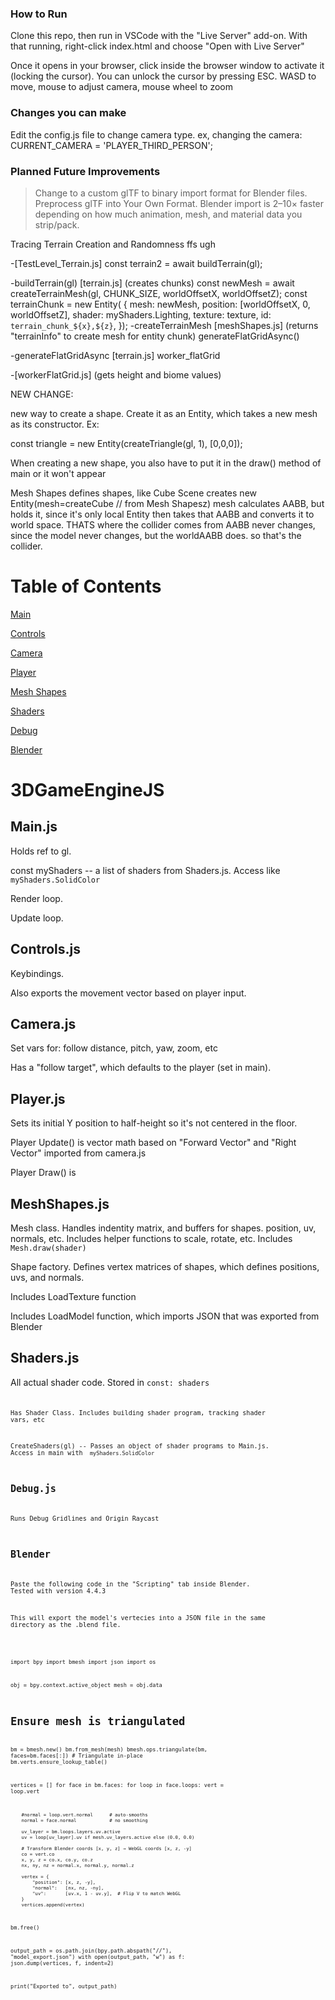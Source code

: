 








### How to Run

Clone this repo, then run in VSCode with the "Live Server" add-on. With that running, right-click index.html and choose "Open with Live Server"

Once it opens in your browser, click inside the browser window to activate it (locking the cursor). 
You can unlock the cursor by pressing ESC.
WASD to move, mouse to adjust camera, mouse wheel to zoom

### Changes you can make

Edit the config.js file to change camera type. 
ex, changing the camera: CURRENT_CAMERA = 'PLAYER_THIRD_PERSON';


### Planned Future Improvements

> Change to a custom glTF to binary import format for Blender files. Preprocess glTF into Your Own Format.
    Blender import is 2–10× faster depending on how much animation, mesh, and material data you strip/pack.
> 





Tracing Terrain Creation and Randomness ffs ugh

-[TestLevel_Terrain.js]
    const terrain2 = await buildTerrain(gl);

-buildTerrain(gl) [terrain.js] (creates chunks)
    const newMesh = 
    await createTerrainMesh(gl, CHUNK_SIZE, worldOffsetX, worldOffsetZ);
    const terrainChunk = new Entity(
        {
            mesh: newMesh,
            position: [worldOffsetX, 0, worldOffsetZ],
            shader: myShaders.Lighting,
            texture: texture,
            id: `terrain_chunk_${x},${z}`,
        });
-createTerrainMesh [meshShapes.js] 
(returns "terrainInfo" to create mesh for entity chunk)
    generateFlatGridAsync()

-generateFlatGridAsync [terrain.js]
    worker_flatGrid

-[workerFlatGrid.js] (gets height and biome values)

















NEW CHANGE:

new way to create a shape. Create it as an Entity, which takes a new mesh as its constructor. Ex:

const triangle = new Entity(createTriangle(gl, 1), [0,0,0]);

When creating a new shape, you also have to put it in the draw() method of main or it won't appear



Mesh Shapes defines shapes, like Cube
Scene creates new Entity(mesh=createCube // from Mesh Shapesz)
mesh calculates AABB, but holds it, since it's only local
Entity then takes that AABB and converts it to world space. THATS where the collider comes from
AABB never changes, since the model never changes, but the worldAABB does. so that's the collider.







# Table of Contents

[Main](#mainjs)

[Controls](#controlsjs)

[Camera](#camerajs)

[Player](#playerjs)

[Mesh Shapes](#meshshapesjs)

[Shaders](#shadersjs)

[Debug](#debugjs)

[Blender](#blender)




# 3DGameEngineJS



## Main.js

Holds ref to gl. 

const myShaders -- a list of shaders from Shaders.js. Access like <code> myShaders.SolidColor </code>

Render loop.

Update loop.




## Controls.js

Keybindings.

Also exports the movement vector based on player input.



## Camera.js

Set vars for: follow distance, pitch, yaw, zoom, etc

Has a "follow target", which defaults to the player (set in main).





## Player.js

Sets its initial Y position to half-height so it's not centered in the floor.

Player Update() is vector math based on "Forward Vector" and "Right Vector" imported from camera.js

Player Draw() is 


## MeshShapes.js

Mesh class. Handles indentity matrix, and buffers for shapes. position, uv, normals, etc. 
Includes helper functions to scale, rotate, etc.
Includes <code>Mesh.draw(shader)</code>

Shape factory. Defines vertex matrices of shapes, which defines positions, uvs, and normals.

Includes LoadTexture function

Includes LoadModel function, which imports JSON that was exported from Blender



## Shaders.js

All actual shader code. Stored in <code>const: shaders<code> 

Has Shader Class. Includes building shader program, tracking shader vars, etc

CreateShaders(gl) -- Passes an object of shader programs to Main.js. 
Access in main with <code> myShaders.SolidColor </code>



## Debug.js

Runs Debug Gridlines and Origin Raycast



## Blender

Paste the following code in the "Scripting" tab inside Blender. Tested with version 4.4.3

This will export the model's vertecies into a JSON file in the same directory as the .blend file.

<code>

import bpy
import bmesh
import json
import os

obj = bpy.context.active_object
mesh = obj.data

# Ensure mesh is triangulated
bm = bmesh.new()
bm.from_mesh(mesh)
bmesh.ops.triangulate(bm, faces=bm.faces[:])  # Triangulate in-place
bm.verts.ensure_lookup_table()

vertices = []
for face in bm.faces:
    for loop in face.loops:
        vert = loop.vert
        
        #normal = loop.vert.normal      # auto-smooths
        normal = face.normal            # no smoothing
        
        uv_layer = bm.loops.layers.uv.active
        uv = loop[uv_layer].uv if mesh.uv_layers.active else (0.0, 0.0)

        # Transform Blender coords [x, y, z] → WebGL coords [x, z, -y]
        co = vert.co
        x, y, z = co.x, co.y, co.z
        nx, ny, nz = normal.x, normal.y, normal.z

        vertex = {
            "position": [x, z, -y],
            "normal":   [nx, nz, -ny],
            "uv":       [uv.x, 1 - uv.y],  # Flip V to match WebGL
        }
        vertices.append(vertex)

bm.free()

output_path = os.path.join(bpy.path.abspath("//"), "model_export.json")
with open(output_path, "w") as f:
    json.dump(vertices, f, indent=2)

print("Exported to", output_path)

</code>